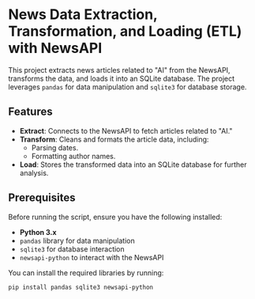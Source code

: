# News Data Extraction, Transformation, and Loading (ETL) with NewsAPI

This project extracts news articles related to "AI" from the NewsAPI, transforms the data, and loads it into an SQLite database. The project leverages `pandas` for data manipulation and `sqlite3` for database storage.

## Features

- **Extract**: Connects to the NewsAPI to fetch articles related to "AI."
- **Transform**: Cleans and formats the article data, including:
  - Parsing dates.
  - Formatting author names.
- **Load**: Stores the transformed data into an SQLite database for further analysis.

## Prerequisites

Before running the script, ensure you have the following installed:

- **Python 3.x**
- `pandas` library for data manipulation
- `sqlite3` for database interaction
- `newsapi-python` to interact with the NewsAPI

You can install the required libraries by running:

```bash
pip install pandas sqlite3 newsapi-python
